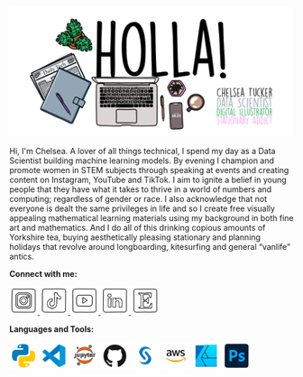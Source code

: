 <img src="images/Holla.jpg" />

Hi, I'm Chelsea. A lover of all things technical, I spend my day as a Data Scientist building machine learning models. By evening I champion and promote women in STEM subjects through speaking at events and creating content on Instagram, YouTube and TikTok. I aim to ignite a belief in young people that they have what it takes to thrive in a world of numbers and computing; regardless of gender or race. I also acknowledge that not everyone is dealt the same privileges in life and so I create free visually appealing mathematical learning materials using my background in both fine art and mathematics. And I do all of this drinking copious amounts of Yorkshire tea, buying aesthetically pleasing stationary and planning holidays that revolve around longboarding, kitesurfing and general “vanlife” antics.

**Connect with me:**

<a href="https://www.instagram.com/mathschelsea/">
<img src="images/Instagram.png" width="50">
</a>
<a href="https://www.tiktok.com/@mathschelsea">
<img src="images/TikTok.png" width="50">
</a>
<a href="https://www.youtube.com/c/mathschelsea">
<img src="images/YouTube.png" width="50">
</a>
<a href="https://www.linkedin.com/in/chelseaetucker">
<img src="images/LinkedIn.png" width="50">
</a>
<a href="https://www.etsy.com/shop/MathsChelsea">
<img src="images/Etsy.png" width="50">
</a>

**Languages and Tools:**

<img src="images/Python.png" width="50"> <img src="images/VSCode.png" width="50"> <img src="images/JupyterNB.png" width="50"> <img src="images/GitHub.png" width="50"> <img src="images/SAS.png" width="50"> <img src="images/aws.png" width="50"> <img src="images/AffinityDesigner.png" width="50"> <img src="images/Photoshop.png" width="50">
